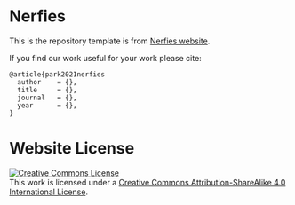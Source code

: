 # Nerfies

This is the repository template is from [Nerfies website](https://nerfies.github.io).

If you find our work useful for your work please cite:

```
@article{park2021nerfies
  author    = {},
  title     = {},
  journal   = {},
  year      = {},
}
```

# Website License

<a rel="license" href="http://creativecommons.org/licenses/by-sa/4.0/"><img alt="Creative Commons License" style="border-width:0" src="https://i.creativecommons.org/l/by-sa/4.0/88x31.png" /></a><br />This work is licensed under a <a rel="license" href="http://creativecommons.org/licenses/by-sa/4.0/">Creative Commons Attribution-ShareAlike 4.0 International License</a>.

